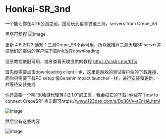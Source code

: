 # Honkai-SR_3nd
一个能让你在4.26公测之前，提前玩到星穹铁道三测，servers from Crepe_SR 


黑塔可爱捏
![image](https://user-images.githubusercontent.com/72502875/230723304-3920c5ea-4af2-4ca2-85ca-83f5dcff70bc.png)


更新 4.8.2023
通知：三测Crepe_SR不再可用，所以我推荐二测天理SR server并把他们的提供的客户端下载link放在downloading 


但原教程依旧可用，或者查看天理提供的教程 https://casks.me/615/


首先你需要点击downloading cilent link，这里是游戏的测试客户端的下载连接，而你只需要下载PC setup
像GenshinImpact launcher一样，进行安装和更新，并等待安装完成


你还需要一个叫“米哈游代理转向2.1.0”的工具，我会把它的下载link放在“how to connect CrepeSR”
点击即可https://www.123pan.com/s/Dq38Vv-sEnHA.html


![image](https://user-images.githubusercontent.com/72502875/230722390-bbeb2ee2-a2af-4412-93b9-d2a453f12506.png)


然后它有这些内容


![image](https://user-images.githubusercontent.com/72502875/230723890-d79c5839-c2f5-4558-9cbc-ea225cdbc196.png)


